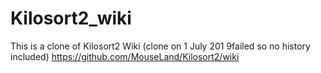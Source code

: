 # Kilosort2_wiki

This is a clone of Kilosort2 Wiki (clone on 1 July 201 9failed so no history included)
https://github.com/MouseLand/Kilosort2/wiki
